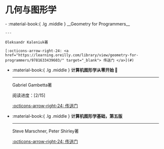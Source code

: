 # 几何与图形学

<div class="grid cards" markdown>
-   :material-book:{ .lg .middle } __Geometry for Programmers__

    ---

    Oleksandr Kaleniuk著

    [:octicons-arrow-right-24: <a href="https://learning.oreilly.com/library/view/geometry-for-programmers/9781633439603/" target="_blank"> 传送门 </a>](#)

-   :material-book:{ .lg .middle } __计算机图形学从零开始 🎯__

    ---

    Gabriel Gambetta著

    阅读进度：[2/15]

    [:octicons-arrow-right-24: <a href="https://learning.oreilly.com/library/view/computer-graphics-from/9781098128968/" target="_blank"> 传送门 </a>](#)

-   :material-book:{ .lg .middle } __计算机图形学基础，第五版__

    ---

    Steve Marschner, Peter Shirley著

    [:octicons-arrow-right-24: <a href="https://learning.oreilly.com/library/view/fundamentals-of-computer/9781000426359/" target="_blank"> 传送门 </a>](#)

</div>